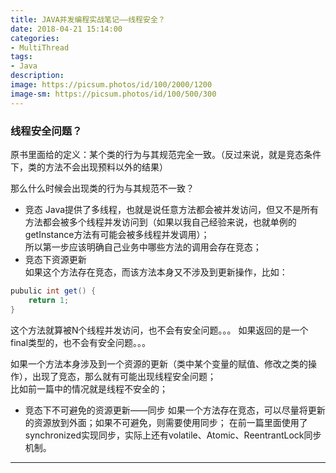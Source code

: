 ```yaml
---
title: JAVA并发编程实战笔记——线程安全？
date: 2018-04-21 15:14:00
categories:
- MultiThread
tags:
- Java
description:
image: https://picsum.photos/id/100/2000/1200
image-sm: https://picsum.photos/id/100/500/300
---
```


### 线程安全问题？  

原书里面给的定义：某个类的行为与其规范完全一致。（反过来说，就是竞态条件下，类的方法不会出现预料以外的结果）

那么什么时候会出现类的行为与其规范不一致？  
- 竞态
Java提供了多线程，也就是说任意方法都会被并发访问，但又不是所有方法都会被多个线程并发访问到（如果以我自己经验来说，也就单例的getInstance方法有可能会被多线程并发调用）；  
所以第一步应该明确自己业务中哪些方法的调用会存在竞态；
- 竞态下资源更新  
如果这个方法存在竞态，而该方法本身又不涉及到更新操作，比如：
```java
pubulic int get() {
    return 1;
}
```
这个方法就算被N个线程并发访问，也不会有安全问题。。。  如果返回的是一个final类型的，也不会有安全问题。。。  

如果一个方法本身涉及到一个资源的更新（类中某个变量的赋值、修改之类的操作），出现了竞态，那么就有可能出现线程安全问题；  
比如前一篇中的情况就是线程不安全的；  

- 竞态下不可避免的资源更新——同步
如果一个方法存在竞态，可以尽量将更新的资源放到外面；如果不可避免，则需要使用同步；
在前一篇里面使用了synchronized实现同步，实际上还有volatile、Atomic、ReentrantLock同步机制。  


--- 